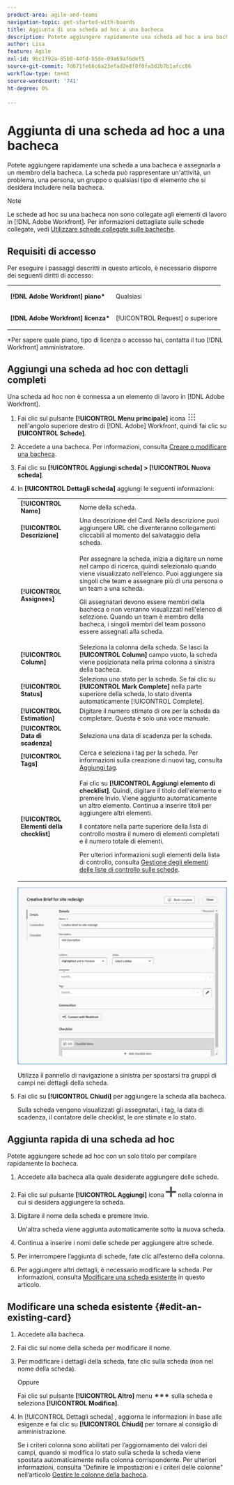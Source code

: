 ```yaml
---
product-area: agile-and-teams
navigation-topic: get-started-with-boards
title: Aggiunta di una scheda ad hoc a una bacheca
description: Potete aggiungere rapidamente una scheda ad hoc a una bacheca e assegnarla a un membro della bacheca. La scheda può rappresentare un'attività, un problema, una persona, un gruppo o qualsiasi tipo di elemento che si desidera includere nella bacheca.
author: Lisa
feature: Agile
exl-id: 9bc1f92a-85b0-44fd-b5de-09a69af6def5
source-git-commit: 7d671fe66c6a23efad2e8f8f0fa3d2b7b1afcc86
workflow-type: tm+mt
source-wordcount: '741'
ht-degree: 0%

---
```


# Aggiunta di una scheda ad hoc a una bacheca

Potete aggiungere rapidamente una scheda a una bacheca e assegnarla a un membro della bacheca. La scheda può rappresentare un&#39;attività, un problema, una persona, un gruppo o qualsiasi tipo di elemento che si desidera includere nella bacheca.

>[!NOTE]
>
>Le schede ad hoc su una bacheca non sono collegate agli elementi di lavoro in [!DNL Adobe Workfront]. Per informazioni dettagliate sulle schede collegate, vedi [Utilizzare schede collegate sulle bacheche](/help/quicksilver/agile/get-started-with-boards/connected-cards.md).

## Requisiti di accesso

Per eseguire i passaggi descritti in questo articolo, è necessario disporre dei seguenti diritti di accesso:

<table style="table-layout:auto"> 
 <col> 
 </col> 
 <col> 
 </col> 
 <tbody> 
  <tr> 
   <td role="rowheader"><strong>[!DNL Adobe Workfront] piano*</strong></td> 
   <td> <p>Qualsiasi</p> </td> 
  </tr> 
  <tr> 
   <td role="rowheader"><strong>[!DNL Adobe Workfront] licenza*</strong></td> 
   <td> <p>[!UICONTROL Request] o superiore</p> </td> 
  </tr> 
 </tbody> 
</table>

&#42;Per sapere quale piano, tipo di licenza o accesso hai, contatta il tuo [!DNL Workfront] amministratore.

## Aggiungi una scheda ad hoc con dettagli completi

Una scheda ad hoc non è connessa a un elemento di lavoro in [!DNL Adobe Workfront].

1. Fai clic sul pulsante **[!UICONTROL Menu principale]** icona ![](assets/main-menu-icon.png) nell&#39;angolo superiore destro di [!DNL Adobe] Workfront, quindi fai clic su **[!UICONTROL Schede]**.
1. Accedete a una bacheca. Per informazioni, consulta [Creare o modificare una bacheca](../../agile/get-started-with-boards/create-edit-board.md).
1. Fai clic su **[!UICONTROL Aggiungi scheda] > [!UICONTROL Nuova scheda]**.
1. In **[!UICONTROL Dettagli scheda]** aggiungi le seguenti informazioni:

   <table style="table-layout:auto"> 
    <col> 
    <col> 
    <tbody> 
     <tr> 
      <td role="rowheader"><strong>[!UICONTROL Name]</strong> </td> 
      <td>Nome della scheda.</td> 
     </tr> 
     <tr> 
      <td role="rowheader"><strong>[!UICONTROL Descrizione]</strong> </td> 
      <td>Una descrizione del Card. Nella descrizione puoi aggiungere URL che diventeranno collegamenti cliccabili al momento del salvataggio della scheda.</td>
     </tr> 
     <tr> 
      <td role="rowheader"><strong>[!UICONTROL Assignees]</strong> </td> 
      <td> <p>Per assegnare la scheda, inizia a digitare un nome nel campo di ricerca, quindi selezionalo quando viene visualizzato nell’elenco. Puoi aggiungere sia singoli che team e assegnare più di una persona o un team a una scheda.</p> <p>Gli assegnatari devono essere membri della bacheca o non verranno visualizzati nell'elenco di selezione. Quando un team è membro della bacheca, i singoli membri del team possono essere assegnati alla scheda.</p></td>
     </tr> 
     <tr> 
      <td role="rowheader"><strong>[!UICONTROL Column]</strong> </td> 
      <td>Seleziona la colonna della scheda. Se lasci la <strong>[!UICONTROL Column]</strong> campo vuoto, la scheda viene posizionata nella prima colonna a sinistra della bacheca.</td>
     </tr>
     <tr> 
      <td role="rowheader"><strong>[!UICONTROL Status]</strong> </td> 
      <td>Seleziona uno stato per la scheda. Se fai clic su <strong>[!UICONTROL Mark Complete]</strong> nella parte superiore della scheda, lo stato diventa automaticamente [!UICONTROL Complete].</td> 
     </tr>
     <tr> 
      <td role="rowheader"><strong>[!UICONTROL Estimation]</strong></td> 
      <td>Digitare il numero stimato di ore per la scheda da completare. Questa è solo una voce manuale.</td>
     </tr>
     <tr> 
      <td role="rowheader"><strong>[!UICONTROL Data di scadenza]</strong></td> 
      <td>Seleziona una data di scadenza per la scheda. </td>
     </tr>
     <tr> 
      <td role="rowheader"><strong>[!UICONTROL Tags]</strong></td> 
      <td>Cerca e seleziona i tag per la scheda. Per informazioni sulla creazione di nuovi tag, consulta <a href="../../agile/get-started-with-boards/add-tags.md" class="MCXref xref">Aggiungi tag</a>.</td> 
     </tr>  
     <tr> 
      <td role="rowheader"><strong>[!UICONTROL Elementi della checklist]</strong> </td> 
      <td> <p>Fai clic su <strong>[!UICONTROL Aggiungi elemento di checklist]</strong>. Quindi, digitare il titolo dell'elemento e premere Invio. Viene aggiunto automaticamente un altro elemento. Continua a inserire titoli per aggiungere altri elementi.</p> <p>Il contatore nella parte superiore della lista di controllo mostra il numero di elementi completati e il numero totale di elementi.</p> <p>Per ulteriori informazioni sugli elementi della lista di controllo, consulta <a href="/help/quicksilver/agile/get-started-with-boards/manage-checklist-items.md">Gestione degli elementi delle liste di controllo sulle schede</a>.</p> </td> 
     </tr> 
    </tbody> 
   </table>

   ![Dettagli delle schede ad hoc](assets/boards-edit-ad-hoc-card-041723.png)

   Utilizza il pannello di navigazione a sinistra per spostarsi tra gruppi di campi nei dettagli della scheda.

1. Fai clic su **[!UICONTROL Chiudi]** per aggiungere la scheda alla bacheca.

   Sulla scheda vengono visualizzati gli assegnatari, i tag, la data di scadenza, il contatore delle checklist, le ore stimate e lo stato.

## Aggiunta rapida di una scheda ad hoc

Potete aggiungere schede ad hoc con un solo titolo per compilare rapidamente la bacheca.

1. Accedete alla bacheca alla quale desiderate aggiungere delle schede.
1. Fai clic sul pulsante **[!UICONTROL Aggiungi]** icona ![Aggiungi scheda](assets/addicon-spectrum.png) nella colonna in cui si desidera aggiungere la scheda.
1. Digitare il nome della scheda e premere Invio.

   Un&#39;altra scheda viene aggiunta automaticamente sotto la nuova scheda.

1. Continua a inserire i nomi delle schede per aggiungere altre schede.
1. Per interrompere l’aggiunta di schede, fate clic all’esterno della colonna.
1. Per aggiungere altri dettagli, è necessario modificare la scheda. Per informazioni, consulta [Modificare una scheda esistente](#edit-an-existing-card) in questo articolo.

## Modificare una scheda esistente {#edit-an-existing-card}

1. Accedete alla bacheca.
1. Fai clic sul nome della scheda per modificare il nome.
1. Per modificare i dettagli della scheda, fate clic sulla scheda (non nel nome della scheda).

   Oppure

   Fai clic sul pulsante **[!UICONTROL Altro]** menu ![[!UICONTROL Menu Altro]](assets/more-icon-spectrum.png) sulla scheda e seleziona **[!UICONTROL Modifica]**.

1. In [!UICONTROL Dettagli scheda] , aggiorna le informazioni in base alle esigenze e fai clic su **[!UICONTROL Chiudi]** per tornare al consiglio di amministrazione.

   Se i criteri colonna sono abilitati per l’aggiornamento dei valori dei campi, quando si modifica lo stato sulla scheda la scheda viene spostata automaticamente nella colonna corrispondente. Per ulteriori informazioni, consulta &quot;Definire le impostazioni e i criteri delle colonne&quot; nell’articolo [Gestire le colonne della bacheca](/help/quicksilver/agile/get-started-with-boards/manage-board-columns.md).

